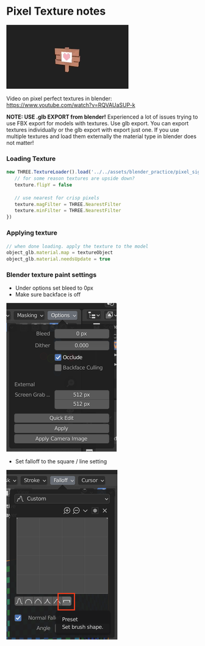 # Pixel Texture notes
![Animation Blending](./images/pixel-sign.gif)

Video on pixel perfect textures in blender: https://www.youtube.com/watch?v=RQVAUaSUP-k

**NOTE: USE .glb EXPORT from blender!** Experienced a lot of issues trying to use FBX export for models with textures. Use glb export. You can export textures individually or the glb export with export just one. If you use multiple textures and load them externally the material type in blender does not matter!

### Loading Texture
```js
new THREE.TextureLoader().load('../../assets/blender_practice/pixel_sign.png', (texture) => {
   // for some reason textures are upside down?
   texture.flipY = false
   
   // use nearest for crisp pixels
   texture.magFilter = THREE.NearestFilter
   texture.minFilter = THREE.NearestFilter
})
```

### Applying texture
```js
// when done loading. apply the texture to the model
object_glb.material.map = textureObject
object_glb.material.needsUpdate = true
```

### Blender texture paint settings
- Under options set bleed to 0px
- Make sure backface is off

![Animation Blending](./images/pixel-texture-paint-settings-options.png)

- Set falloff to the square / line setting

![Animation Blending](./images/pixel-texture-paint-settings-falloff.png)
